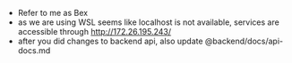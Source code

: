 - Refer to me as Bex
- as we are using WSL seems like localhost is not available, services are accessible through http://172.26.195.243/
- after you did changes to backend api, also update @backend/docs/api-docs.md